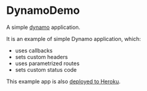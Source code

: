 # DynamoDemo

A simple [dynamo](https://github.com/josevalim/dynamo) application.

It is an example of simple Dynamo application, which:

* uses callbacks
* sets custom headers
* uses parametrized routes
* sets custom status code

This example app is also [deployed to
Heroku](http://dynamo-demo.herokuapp.com/).
